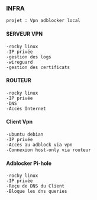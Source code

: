 ### INFRA 


```
projet : Vpn adblocker local
```

#### SERVEUR VPN

```
-rocky linux
-IP privée
-gestion des logs
-wireguard
-gestion des certificats
```

#### ROUTEUR 

```
-rocky linux
-IP privée
-DNS
-Accès Internet
```

#### Client Vpn 

```
-ubuntu debian
-IP privée
-Accès au adblock via vpn
-Connexion host-only via routeur
```

#### Adblocker Pi-hole

```
-rocky linux
-IP privée
-Reçu de DNS du Client
-Bloque les dns queries
```

